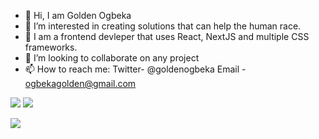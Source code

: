 - 👋 Hi, I am Golden Ogbeka
- 👀 I’m interested in creating solutions that can help the human race.
- 🌱 I am a frontend devleper that uses React, NextJS and multiple CSS frameworks.
- 💞️ I’m looking to collaborate on any project
- 📫 How to reach me: 
Twitter- @goldenogbeka
Email - ogbekagolden@gmail.com

<img src="https://github-readme-stats.vercel.app/api/top-langs?username=Golden-Ogbeka&layout=compact"/>
<img src="https://github-readme-stats.vercel.app/api?username=Golden-Ogbeka&show_icons=true&layout=compact"/>

[![](https://img.shields.io/badge/linkedin-%230077B5.svg?style=for-the-badge&logo=linkedin)](https://www.linkedin.com/in/goldenogbeka/)
<!---
Golden-Ogbeka/Golden-Ogbeka is a ✨ special ✨ repository because its `README.md` (this file) appears on your GitHub profile.
You can click the Preview link to take a look at your changes.
--->
